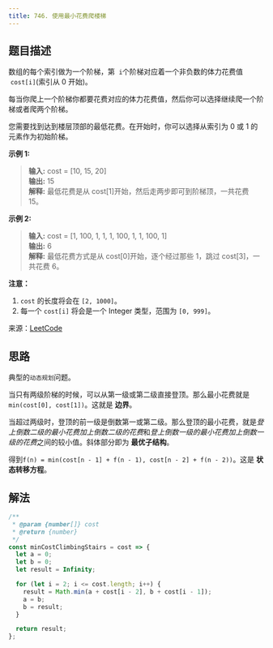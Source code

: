 ```yaml
---
title: 746. 使用最小花费爬楼梯
---
```


## 题目描述

数组的每个索引做为一个阶梯，第  `i`个阶梯对应着一个非负数的体力花费值  `cost[i]`(索引从 0 开始)。

每当你爬上一个阶梯你都要花费对应的体力花费值，然后你可以选择继续爬一个阶梯或者爬两个阶梯。

您需要找到达到楼层顶部的最低花费。在开始时，你可以选择从索引为 0 或 1 的元素作为初始阶梯。

**示例 1:**

> **输入:** cost = [10, 15, 20]  
> **输出:** 15  
> **解释:** 最低花费是从 cost[1]开始，然后走两步即可到阶梯顶，一共花费 15。

**示例 2:**

> **输入:** cost = [1, 100, 1, 1, 1, 100, 1, 1, 100, 1]  
> **输出:** 6  
> **解释:** 最低花费方式是从 cost[0]开始，逐个经过那些 1，跳过 cost[3]，一共花费 6。

**注意：**

1. `cost` 的长度将会在 `[2, 1000]`。
2. 每一个 `cost[i]` 将会是一个 Integer 类型，范围为 `[0, 999]`。

来源：[LeetCode](https://leetcode-cn.com/problems/min-cost-climbing-stairs)

## 思路

典型的`动态规划`问题。

当只有两级阶梯的时候，可以从第一级或第二级直接登顶。那么最小花费就是`min(cost[0], cost[1])`。这就是 **边界**。

当超过两级时，登顶的前一级是倒数第一或第二级。那么登顶的最小花费，就是*登上倒数二级的最小花费加上倒数二级的花费*和*登上倒数一级的最小花费加上倒数一级的花费*之间的较小值。斜体部分即为 **最优子结构**。

得到`f(n) = min(cost[n - 1] + f(n - 1), cost[n - 2] + f(n - 2))`。这是 **状态转移方程**。

## 解法

```js
/**
 * @param {number[]} cost
 * @return {number}
 */
const minCostClimbingStairs = cost => {
  let a = 0;
  let b = 0;
  let result = Infinity;

  for (let i = 2; i <= cost.length; i++) {
    result = Math.min(a + cost[i - 2], b + cost[i - 1]);
    a = b;
    b = result;
  }

  return result;
};
```
